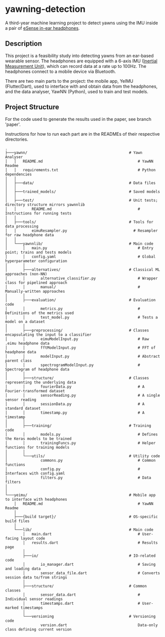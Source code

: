 # yawning-detection

A third-year machine learning project to detect yawns using the IMU inside a pair of [eSense in-ear headphones](https://esense.io/).

## Description

This project is a feasibility study into detecting yawns from an ear-based wearable sensor. The headphones are equipped with a 6-axis IMU ([Inertial Measurement Unit](https://en.wikipedia.org/wiki/Inertial_measurement_unit)), which can record data at a rate up to 100Hz. The headphones connect to a mobile device via Bluetooth.

There are two main parts to the project: the mobile app, YeIMU (Flutter/Dart), used to interface with and obtain data from the headphones, and the data analyser, YawNN (Python), used to train and test models.

## Project Structure

For the code used to generate the results used in the paper, see branch 'paper'.

Instructions for how to run each part are in the READMEs of their respective directories.

```text
.
├───yawnn/                                              # Yawn Analyser
│   │   README.md                                           # YawNN Readme
│   │   requirements.txt                                    # Python dependencies
│   │   
│   ├───data/                                           # Data files
│   │
│   ├───trained_models/                                 # Saved models
│   │ 
│   ├───test/                                           # Unit tests; directory structure mirrors yawnnlib
│   │       README.md                                       # Instructions for running tests
│   │               
│   ├───tools/                                          # Tools for data processing
│   │       eimuResampler.py                              # Resampler for raw headphone data
│   │       
│   └───yawnnlib/                                       # Main code
│       │   main.py                                         # Entry point; trains and tests models
│       │   config.yaml                                     # Global hyperparameter configuration
│       │   
│       ├───alternatives/                               # Classical ML approaches (non-NN)
│       │       alternative_classifier.py                   # Wrapper class for pipelined approach
│       │       manual/                                     # Manually-written approaches
│       │   
│       ├───evaluation/                                 # Evaluation code
│       │       metrics.py                                  # Definitions of the metrics used
│       │       test_model.py                               # Tests a model on a dataset
│       │   
│       ├───preprocessing/                              # Classes encapsulating the input to a classifier
│       │       eimuModelInput.py                           # Raw .eimu headphone data
│       │       fftModelInput.py                            # FFT of headphone data
│       │       modelInput.py                               # Abstract parent class
│       │       spectrogramModelInput.py                    # Spectrogram of headphone data
│       │ 
│       ├───structure/                                  # Classes representing the underlying data
│       │       fourierData.py                              # A Fourier-transformed dataset
│       │       sensorReading.py                            # A single sensor reading
│       │       sessionData.py                              # A standard dataset
│       │       timestamp.py                                # A timestamp
│       │
│       ├───training/                                   # Training code
│       │       models.py                                   # Defines the Keras models to be trained
│       │       trainingFuncs.py                            # Helper functions for training models
│       │
│       └───utils/                                      # Utility code
│               commons.py                                  # Common functions
│               config.py                                   # Interfaces with config.yaml
│               filters.py                                  # Data filters 
│
│
└───yeimu/                                              # Mobile app to interface with headphones
    │   README.md                                           # YawNN Readme
    │
    ├───{build target}/                                 # OS-specific build files
    │
    └───lib/                                            # Main code
        │   main.dart                                       # User-facing layout code
        │   results.dart                                    # Results page
        │
        ├───io/                                         # IO-related code
        │       io_manager.dart                             # Saving and loading data  
        │       sensor_data_file.dart                       # Converts session data to/from strings
        │
        ├───structure/                                  # Common classes
        │       sensor_data.dart                            # Individual sensor readings
        │       timestamps.dart                             # User-marked timestamps
        │
        └───versioning                                  # Versioning code
                version.dart                                Data-only class defining current version
```
